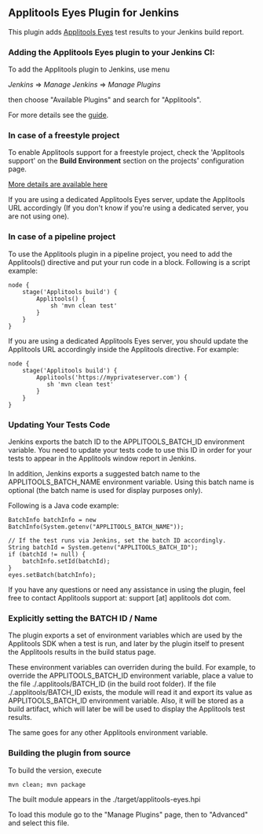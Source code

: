 ## Applitools Eyes Plugin for Jenkins

This plugin adds [Applitools Eyes](https://applitools.com) test results to your Jenkins build report.

### Adding the Applitools Eyes plugin to your Jenkins CI:     
To add the Applitools plugin to Jenkins, use menu 

*Jenkins* => *Manage Jenkins* => *Manage Plugins*

then choose "Available Plugins" and search for "Applitools".

For more details see the [guide](https://www.jenkins.io/doc/book/managing/plugins/).      

### In case of a freestyle project
To enable Applitools support for a freestyle project, check the 'Applitools support'
on the **Build Environment** section on the projects' configuration page.

[More details are available here](https://plugins.jenkins.io/applitools-eyes/)

If you are using a dedicated Applitools Eyes server, update the Applitools URL accordingly 
(If you don't know if you're using a dedicated server, you are not using one).

### In case of a pipeline project

To use the Applitools plugin in a pipeline project, you need to add the Applitools() directive and put your run code in a block. Following is a script example:
```
node {
    stage('Applitools build') {
        Applitools() {
            sh 'mvn clean test'
        }
    }
}
```
If you are using a dedicated Applitools Eyes server, you should update the Applitools URL accordingly inside the Applitools directive. For example:

```
node {
    stage('Applitools build') {
        Applitools('https://myprivateserver.com') {
           sh 'mvn clean test'
        }
    }
}
```

### Updating Your Tests Code
Jenkins exports the batch ID to the APPLITOOLS_BATCH_ID environment variable. You need to update your tests code to use this ID in order for your tests to appear in the Applitools window report in Jenkins.

In addition, Jenkins exports a suggested batch name to the APPLITOOLS_BATCH_NAME environment variable. Using this batch name is optional (the batch name is used for display purposes only).

Following is a Java code example:
```
BatchInfo batchInfo = new BatchInfo(System.getenv("APPLITOOLS_BATCH_NAME"));

// If the test runs via Jenkins, set the batch ID accordingly.
String batchId = System.getenv("APPLITOOLS_BATCH_ID");
if (batchId != null) {
    batchInfo.setId(batchId);
}
eyes.setBatch(batchInfo);
```

If you have any questions or need any assistance in using the plugin, feel free to contact Applitools support at: support [at] applitools dot com.


### Explicitly setting the BATCH ID / Name 
The plugin exports a set of environment variables which are used by the Applitools SDK when a test is run, 
and later by the plugin itself to present the Applitools results in the build status page.
  
These environment variables can overriden during the build.
For example, to override the APPLITOOLS_BATCH_ID environment variable, place a value to the file ./.applitools/BATCH_ID (in the build root folder). 
If the file ./.applitools/BATCH_ID exists, the module will read it and export its value as APPLITOOLS_BATCH_ID environment variable. 
Also, it will be stored as a build artifact, which will later be will be used to display the Applitools test results.

The same goes for any other Applitools environment variable.   


### Building the plugin from source

To build the version, execute

```
mvn clean; mvn package
```

The built module appears in the ./target/applitools-eyes.hpi

To load this module go to the "Manage Plugins" page, then to "Advanced" and select this file.
